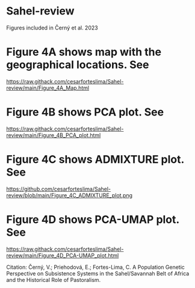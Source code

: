 # Sahel-review
Figures included in Černý et al. 2023

# Figure 4A shows map with the geographical locations. See
https://raw.githack.com/cesarforteslima/Sahel-review/main/Figure_4A_Map.html

# Figure 4B shows PCA plot. See
https://raw.githack.com/cesarforteslima/Sahel-review/main/Figure_4B_PCA_plot.html

# Figure 4C shows ADMIXTURE plot. See
https://github.com/cesarforteslima/Sahel-review/blob/main/Figure_4C_ADMIXTURE_plot.png

# Figure 4D shows PCA-UMAP plot. See
https://raw.githack.com/cesarforteslima/Sahel-review/main/Figure_4D_PCA-UMAP_plot.html


Citation: 
Černý, V.; Priehodová, E.; Fortes-Lima, C. A Population Genetic Perspective on Subsistence Systems in the Sahel/Savannah Belt of Africa and the Historical Role of Pastoralism.


